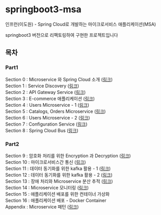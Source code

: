 # springboot3-msa
인프런(이도원) - Spring Cloud로 개발하는 마이크로서비스 애플리케이션(MSA)

springboot3 버전으로 리팩토링하여 구현한 프로젝트입니다

## 목차
### Part1
Section 0 : Microservice 와 Spring Cloud 소개 (<a href="/section/section0#readme" target="_blank">링크</a>)</br>
Section 1 : Service Discovery (<a href="/section/section1" target="_blank">링크</a>)</br>
Section 2 : API Gateway Service (<a href="/section/section2" target="_blank">링크</a>)</br>
Section 3 : E-commerce 애플리케이션 (<a href="/section/section3" target="_blank">링크</a>)</br>
Section 4 : Users Microservice - 1 (<a href="/section/section4" target="_blank">링크</a>)</br>
Section 5 : Catalogs, Orders Microservice (<a href="/section/section5" target="_blank">링크</a>)</br>
Section 6 : Users Microservice - 2 (<a href="/section/section6" target="_blank">링크</a>)</br>
Section 7 : Configuration Service (<a href="/section/section7" target="_blank">링크</a>)</br>
Section 8 : Spring Cloud Bus (<a href="/section/section8" target="_blank">링크</a>)</br>

### Part2
Section 9 : 암호화 처리를 위한 Encryption 과 Decryption (<a href="/section/section9" target="_blank">링크</a>)</br>
Section 10 : 마이크로서비스간 통신 (<a href="/section/section10" target="_blank">링크</a>)</br>
Section 11 : 데이터 동기화를 위한 kafka 활용 - 1 (<a href="/section/section11" target="_blank">링크</a>)</br>
Section 12 : 데이터 동기화를 위한 kafka 활용 - 2 (<a href="/section/section12" target="_blank">링크</a>)</br>
Section 13 : 장애 처리와 Microservice 분산 추적 (<a href="/section/section13" target="_blank">링크</a>)</br>
Section 14 : Microservice 모니터링 (<a href="/section/section14" target="_blank">링크</a>)</br>
Section 15 : 애플리케이션 배포를 위한 컨테이너 가상화</br>
Section 16 : 애플리케이션 배포 - Docker Container</br>
Appendix : Microservice 패턴 (<a href="/section/appendix" target="_blank">링크</a>)</br>
